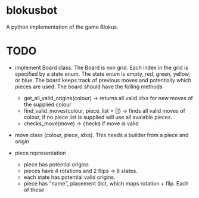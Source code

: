 # blokusbot
A python implementation of the game Blokus. 




# TODO

- implement Board class. The Board is nxn grid. Each index in the grid is specified by a state enum. The state enum is empty, red, green, yellow, or blue. 
The board keeps track of previous moves and potentially which pieces are used. 
The board should have the folling methods
    - get_all_valid_origins(colour) -> returns all valid idxs for new moves of the supplied colour
    - find_valid_moves(colour, piece_list = []) -> finds all valid moves of colour, if no piece list is supplied will use all avaiable pieces.
    - checks_move(move) -> checks if move is valid

- move class (colour, piece, idxs). This needs a builder from a piece and origin

- piece representation
  - piece has potential origins
  - pieces have 4 rotations and 2 flips -> 8 states.
  - each state has potential valid origins.
  - piece has "name", placement dict, which maps rotation + flip. Each of these 

